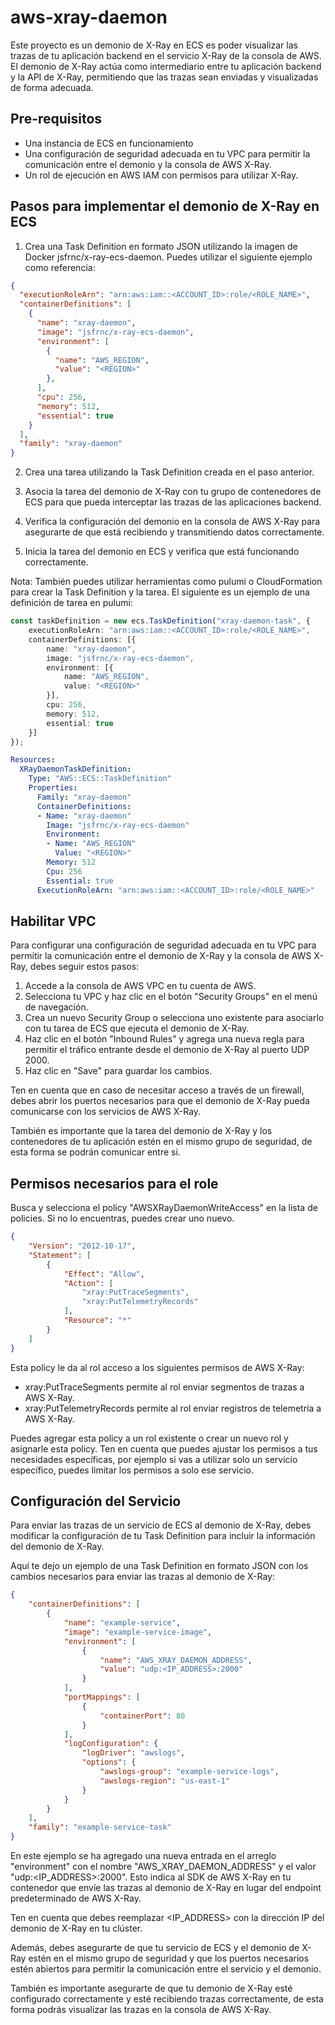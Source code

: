 # aws-xray-daemon

Este proyecto es un demonio de X-Ray en ECS es poder visualizar las trazas de tu aplicación backend en el servicio X-Ray de la consola de AWS. El demonio de X-Ray actúa como intermediario entre tu aplicación backend y la API de X-Ray, permitiendo que las trazas sean enviadas y visualizadas de forma adecuada.



## Pre-requisitos
- Una instancia de ECS en funcionamiento
- Una configuración de seguridad adecuada en tu VPC para permitir la comunicación entre el demonio y la consola de AWS X-Ray.
- Un rol de ejecución en AWS IAM con permisos para utilizar X-Ray.

## Pasos para implementar el demonio de X-Ray en ECS

1. Crea una Task Definition en formato JSON utilizando la imagen de Docker jsfrnc/x-ray-ecs-daemon. Puedes utilizar el siguiente ejemplo como referencia:

```json
{
  "executionRoleArn": "arn:aws:iam::<ACCOUNT_ID>:role/<ROLE_NAME>",
  "containerDefinitions": [
    {
      "name": "xray-daemon",
      "image": "jsfrnc/x-ray-ecs-daemon",
      "environment": [
        {
          "name": "AWS_REGION",
          "value": "<REGION>"
        },
      ],
      "cpu": 256,
      "memory": 512,
      "essential": true
    }
  ],
  "family": "xray-daemon"
}
```

2. Crea una tarea utilizando la Task Definition creada en el paso anterior.

3. Asocia la tarea del demonio de X-Ray con tu grupo de contenedores de ECS para que pueda interceptar las trazas de las aplicaciones backend.

4. Verifica la configuración del demonio en la consola de AWS X-Ray para asegurarte de que está recibiendo y transmitiendo datos correctamente.

5. Inicia la tarea del demonio en ECS y verifica que está funcionando correctamente.

Nota: También puedes utilizar herramientas como pulumi o CloudFormation para crear la Task Definition y la tarea. El siguiente es un ejemplo de una definición de tarea en pulumi:

```ts
const taskDefinition = new ecs.TaskDefinition("xray-daemon-task", {
    executionRoleArn: "arn:aws:iam::<ACCOUNT_ID>:role/<ROLE_NAME>",
    containerDefinitions: [{
        name: "xray-daemon",
        image: "jsfrnc/x-ray-ecs-daemon",
        environment: [{
            name: "AWS_REGION",
            value: "<REGION>"
        }],
        cpu: 256,
        memory: 512,
        essential: true
    }]
});

```

```yml
Resources:
  XRayDaemonTaskDefinition:
    Type: "AWS::ECS::TaskDefinition"
    Properties:
      Family: "xray-daemon"
      ContainerDefinitions:
      - Name: "xray-daemon"
        Image: "jsfrnc/x-ray-ecs-daemon"
        Environment:
        - Name: "AWS_REGION"
          Value: "<REGION>"
        Memory: 512
        Cpu: 256
        Essential: true
      ExecutionRoleArn: "arn:aws:iam::<ACCOUNT_ID>:role/<ROLE_NAME>"

```


## Habilitar VPC

Para configurar una configuración de seguridad adecuada en tu VPC para permitir la comunicación entre el demonio de X-Ray y la consola de AWS X-Ray, debes seguir estos pasos:

1. Accede a la consola de AWS VPC en tu cuenta de AWS.
2. Selecciona tu VPC y haz clic en el botón "Security Groups" en el menú de navegación.
3. Crea un nuevo Security Group o selecciona uno existente para asociarlo con tu tarea de ECS que ejecuta el demonio de X-Ray.
4. Haz clic en el botón "Inbound Rules" y agrega una nueva regla para permitir el tráfico entrante desde el demonio de X-Ray al puerto UDP 2000.
5. Haz clic en "Save" para guardar los cambios.

Ten en cuenta que en caso de necesitar acceso a través de un firewall, debes abrir los puertos necesarios para que el demonio de X-Ray pueda comunicarse con los servicios de AWS X-Ray.

También es importante que la tarea del demonio de X-Ray y los contenedores de tu aplicación estén en el mismo grupo de seguridad, de esta forma se podrán comunicar entre si.
## Permisos necesarios para el role

Busca y selecciona el policy "AWSXRayDaemonWriteAccess" en la lista de policies. Si no lo encuentras, puedes crear uno nuevo.

```json
{
    "Version": "2012-10-17",
    "Statement": [
        {
            "Effect": "Allow",
            "Action": [
                "xray:PutTraceSegments",
                "xray:PutTelemetryRecords"
            ],
            "Resource": "*"
        }
    ]
}
```

Esta policy le da al rol acceso a los siguientes permisos de AWS X-Ray:

- xray:PutTraceSegments permite al rol enviar segmentos de trazas a AWS X-Ray.
- xray:PutTelemetryRecords permite al rol enviar registros de telemetría a AWS X-Ray.

Puedes agregar esta policy a un rol existente o crear un nuevo rol y asignarle esta policy.
Ten en cuenta que puedes ajustar los permisos a tus necesidades específicas, por ejemplo si vas a utilizar solo un servicio específico, puedes limitar los permisos a solo ese servicio.


## Configuración del Servicio

Para enviar las trazas de un servicio de ECS al demonio de X-Ray, debes modificar la configuración de tu Task Definition para incluir la información del demonio de X-Ray.

Aquí te dejo un ejemplo de una Task Definition en formato JSON con los cambios necesarios para enviar las trazas al demonio de X-Ray:

```json
{
    "containerDefinitions": [
        {
            "name": "example-service",
            "image": "example-service-image",
            "environment": [
                {
                    "name": "AWS_XRAY_DAEMON_ADDRESS",
                    "value": "udp:<IP_ADDRESS>:2000"
                }
            ],
            "portMappings": [
                {
                    "containerPort": 80
                }
            ],
            "logConfiguration": {
                "logDriver": "awslogs",
                "options": {
                    "awslogs-group": "example-service-logs",
                    "awslogs-region": "us-east-1"
                }
            }
        }
    ],
    "family": "example-service-task"
}
```

En este ejemplo se ha agregado una nueva entrada en el arreglo "environment" con el nombre "AWS_XRAY_DAEMON_ADDRESS" y el valor "udp:<IP_ADDRESS>:2000". Esto indica al SDK de AWS X-Ray en tu contenedor que envíe las trazas al demonio de X-Ray en lugar del endpoint predeterminado de AWS X-Ray.

Ten en cuenta que debes reemplazar <IP_ADDRESS> con la dirección IP del demonio de X-Ray en tu clúster.

Además, debes asegurarte de que tu servicio de ECS y el demonio de X-Ray estén en el mismo grupo de seguridad y que los puertos necesarios estén abiertos para permitir la comunicación entre el servicio y el demonio.

También es importante asegurarte de que tu demonio de X-Ray esté configurado correctamente y esté recibiendo trazas correctamente, de esta forma podrás visualizar las trazas en la consola de AWS X-Ray.